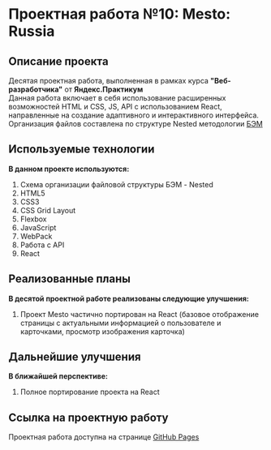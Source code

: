 # Проектная работа №10: Mesto: Russia

## Описание проекта

Десятая проектная работа, выполненная в рамках курса **"Веб-разработчика"** от **Яндекс.Практикум**  
Данная работа включает в себя использование расширенных возможностей HTML и CSS, JS, API с использованием React, направленные на создание адаптивного и интерактивного интерфейса. Организация файлов составлена по структуре Nested методологии [БЭМ](https://ru.bem.info/)

## Используемые технологии

**В данном проекте используются:**

1. Схема организации файловой структуры БЭМ - Nested
2. HTML5
3. CSS3
4. CSS Grid Layout
5. Flexbox
6. JavaScript
7. WebPack
8. Работа с API
9. React

## Реализованные планы

**В десятой проектной работе реализованы следующие улучшения:**

1. Проект Mesto частично портирован на React (базовое отображение страницы с актуальными информацией о пользователе и карточками, просмотр изображения карточка)

## Дальнейшие улучшения

**В ближайшей перспективе:**
1. Полное портирование проекта на React

## Ссылка на проектную работу

Проектная работа доступна на странице [GitHub Pages](https://artiquanta.github.io/mesto/)